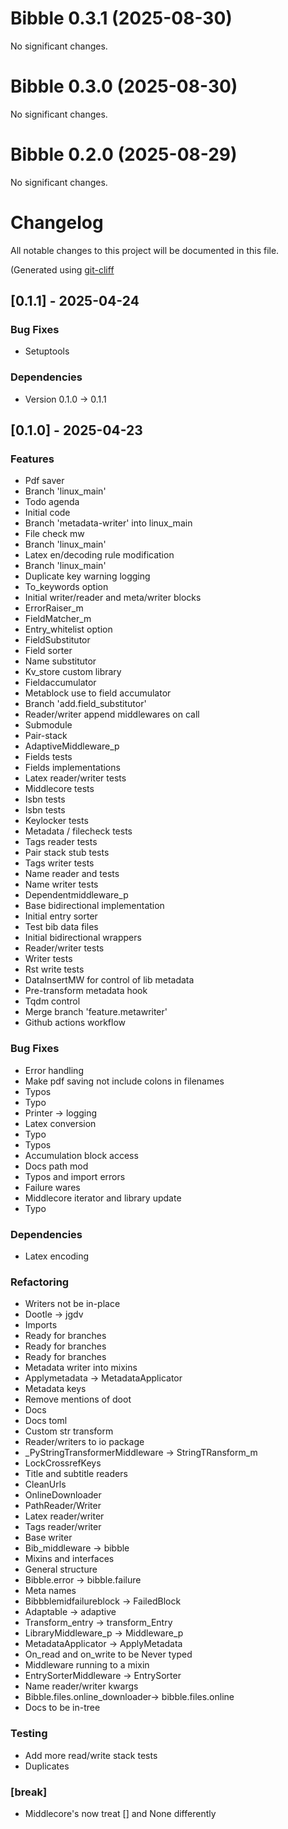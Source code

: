 # Bibble 0.3.1 (2025-08-30)

No significant changes.


# Bibble 0.3.0 (2025-08-30)

No significant changes.


# Bibble 0.2.0 (2025-08-29)

No significant changes.


# Changelog

All notable changes to this project will be documented in this file.

(Generated using [git-cliff](https://git-cliff.org/)

## [0.1.1] - 2025-04-24

### Bug Fixes

- Setuptools

### Dependencies

- Version 0.1.0 -> 0.1.1

## [0.1.0] - 2025-04-23

### Features

- Pdf saver
- Branch 'linux_main'
- Todo agenda
- Initial code
- Branch 'metadata-writer' into linux_main
- File check mw
- Branch 'linux_main'
- Latex en/decoding rule modification
- Branch 'linux_main'
- Duplicate key warning logging
- To_keywords option
- Initial writer/reader and meta/writer blocks
- ErrorRaiser_m
- FieldMatcher_m
- Entry_whitelist option
- FieldSubstitutor
- Field sorter
- Name substitutor
- Kv_store custom library
- Fieldaccumulator
- Metablock use to field accumulator
- Branch 'add.field_substitutor'
- Reader/writer append middlewares on call
- Submodule
- Pair-stack
- AdaptiveMiddleware_p
- Fields tests
- Fields implementations
- Latex reader/writer tests
- Middlecore tests
- Isbn tests
- Isbn tests
- Keylocker tests
- Metadata / filecheck tests
- Tags reader  tests
- Pair stack stub tests
- Tags writer tests
- Name reader and tests
- Name writer tests
- Dependentmiddleware_p
- Base bidirectional implementation
- Initial entry sorter
- Test bib data files
- Initial bidirectional wrappers
- Reader/writer tests
- Writer tests
- Rst write tests
- DataInsertMW for control of lib metadata
- Pre-transform metadata hook
- Tqdm control
- Merge branch 'feature.metawriter'
- Github actions workflow

### Bug Fixes

- Error handling
- Make pdf saving not include colons in filenames
- Typos
- Typo
- Printer -> logging
- Latex conversion
- Typo
- Typos
- Accumulation block access
- Docs path mod
- Typos and import errors
- Failure wares
- Middlecore iterator and library update
- Typo

### Dependencies

- Latex encoding

### Refactoring

- Writers not be in-place
- Dootle -> jgdv
- Imports
- Ready for branches
- Ready for branches
- Ready for branches
- Metadata writer into mixins
- Applymetadata -> MetadataApplicator
- Metadata keys
- Remove mentions of doot
- Docs
- Docs toml
- Custom str transform
- Reader/writers to io package
- _PyStringTransformerMiddleware -> StringTRansform_m
- LockCrossrefKeys
- Title and subtitle readers
- CleanUrls
- OnlineDownloader
- PathReader/Writer
- Latex reader/writer
- Tags reader/writer
- Base writer
- Bib_middleware -> bibble
- Mixins and interfaces
- General structure
- Bibble.error -> bibble.failure
- Meta names
- Bibbblemidfailureblock -> FailedBlock
- Adaptable -> adaptive
- Transform_entry -> transform_Entry
- LibraryMiddleware_p -> Middleware_p
- MetadataApplicator -> ApplyMetadata
- On_read and on_write to be Never typed
- Middleware running to a mixin
- EntrySorterMiddleware -> EntrySorter
- Name reader/writer kwargs
- Bibble.files.online_downloader-> bibble.files.online
- Docs to be in-tree

### Testing

- Add more read/write stack tests
- Duplicates

### [break]

- Middlecore's now treat [] and None differently

<!-- generated by git-cliff -->
